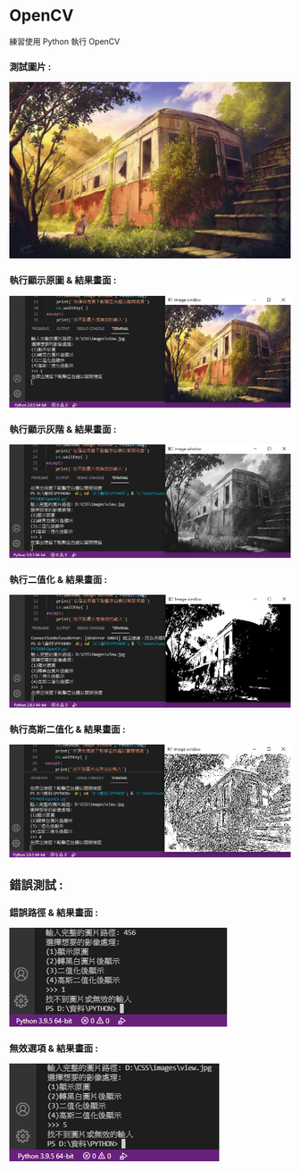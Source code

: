 # OpenCV
練習使用 Python 執行 OpenCV

### 測試圖片 :
![alt text][original]

### 執行顯示原圖 & 結果畫面 :
![alt text][viewOriginal]

### 執行顯示灰階 & 結果畫面 :
![alt text][gray]

### 執行二值化 & 結果畫面 :
![alt text][binary]

### 執行高斯二值化 & 結果畫面 :
![alt text][guessBinary]

## 錯誤測試 :
### 錯誤路徑 & 結果畫面 :
![alt text][err1]

### 無效選項 & 結果畫面 :
![alt text][err2]

[original]: https://github.com/YuyuNagi/OpenCV/blob/main/view.jpg?raw=true
[viewOriginal]: https://github.com/YuyuNagi/OpenCV/blob/main/original.png?raw=true
[gray]: https://github.com/YuyuNagi/OpenCV/blob/main/gray.png?raw=true
[binary]: https://github.com/YuyuNagi/OpenCV/blob/main/binary.png?raw=true
[guessBinary]: https://github.com/YuyuNagi/OpenCV/blob/main/guess-binary.png?raw=true
[err1]: https://github.com/YuyuNagi/OpenCV/blob/main/err-1.png?raw=true
[err2]: https://github.com/YuyuNagi/OpenCV/blob/main/err-2.png?raw=true
